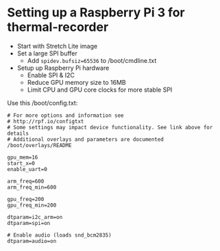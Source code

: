 # Setting up a Raspberry Pi 3 for thermal-recorder

* Start with Stretch Lite image
* Set a large SPI buffer
  - Add `spidev.bufsiz=65536` to /boot/cmdline.txt
* Setup up Raspberry Pi hardware
  - Enable SPI & I2C
  - Reduce GPU memory size to 16MB
  - Limit CPU and GPU core clocks for more stable SPI

Use this /boot/config.txt:

```
# For more options and information see
# http://rpf.io/configtxt
# Some settings may impact device functionality. See link above for details
# Additional overlays and parameters are documented /boot/overlays/README

gpu_mem=16
start_x=0
enable_uart=0

arm_freq=600
arm_freq_min=600

gpu_freq=200
gpu_freq_min=200

dtparam=i2c_arm=on
dtparam=spi=on

# Enable audio (loads snd_bcm2835)
dtparam=audio=on
```
